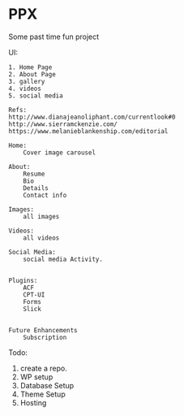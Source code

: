 # PPX
Some past time fun project


UI:

	1. Home Page
	2. About Page
	3. gallery
	4. videos
	5. social media

	Refs:
	http://www.dianajeanoliphant.com/currentlook#0
	http://www.sierramckenzie.com/
	https://www.melanieblankenship.com/editorial

	Home: 
		Cover image carousel

	About:
		Resume
		Bio
		Details
		Contact info

	Images:
		all images

	Videos:
		all videos

	Social Media:
		social media Activity.


	Plugins:
		ACF
		CPT-UI
		Forms
		Slick


	Future Enhancements
		Subscription


Todo:

1. create a repo.
2. WP setup
3. Database Setup
4. Theme Setup
5. Hosting


